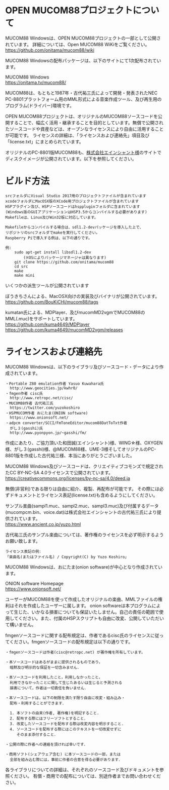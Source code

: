 
# OPEN MUCOM88プロジェクトについて

MUCOM88 Windowsは、OPEN MUCOM88プロジェクトの一部として公開されています。
詳細については、Open MUCOM88 WiKiをご覧ください。<br>
https://github.com/onitama/mucom88/wiki

MUCOM88 Windowsの配布パッケージは、以下のサイトにて1次配布されています。

MUCOM88 Windows<br>
https://onitama.tv/mucom88/

MUCOM88は、もともと1987年・古代祐三氏によって開発・発表されたNEC PC-8801プラットフォーム用のMML形式による音楽作成ツール、及び再生用のプログラム(ドライバー)環境です。

OPEN MUCOM88プロジェクトは、オリジナルのMUCOM88ソースコードを公開することで、幅広く活用・継承することを目的としています。無償で公開されたソースコードや資産などは、オープンなライセンスにより自由に活用することが可能です。
ライセンスの詳細は、「ライセンスおよび連絡先」項目及び「license.txt」にまとめられています。

オリジナルのPC-8801版MUCOM88も、[株式会社エインシャント様](https://www.ancient.co.jp/~mucom88/)のサイトでディスクイメージが公開されています。以下を参照してください。


# ビルド方法

	srcフォルダにVisual Studio 2017用のプロジェクトファイルが含まれています
	xcodeフォルダにMacOSX版のXCode用プロジェクトファイルが含まれています
	HSPプラグイン及び、HSPソースコードはhsppluginフォルダに含まれています
	(Windows版のGUIアプリケーションはHSP3.5からコンパイルする必要があります)
	Makefileは、Linux及びWin32版に対応しています。

	Makefileからコンパイルする場合は、sdl1.2-devパッケージを導入した上で、
	リポジトリのsrcフォルダでmakeを実行してください。
	Raspberry Piで導入する例は、以下の通りです。

	例:
		sudo apt-get install libsdl1.2-dev
			(※OSによりパッケージマネージャは異なります)
		git clone https://github.com/onitama/mucom88
		cd src
		make
		make mini
いくつかの派生ツールが公開されています

ぼうきちさんによる、MacOSX向けの実装及びバイナリが公開されています。<br>
https://github.com/BouKiCHi/mucom88/tags

kumatan氏による、MDPlayer、及びmucomMD2vgmでMUCOM88のMML(.muc)をサポートしています。<br>
https://github.com/kuma4649/MDPlayer<br>
https://github.com/kuma4649/mucomMD2vgm/releases


# ライセンスおよび連絡先

MUCOM88 Windowsは、以下のライブラリ及びソースコード・データにより作成されています。

	・Portable Z80 emulation作者 Yasuo Kuwahara氏
	  http://www.geocities.jp/kwhr0/
	・fmgen作者 cisc氏
	  http://www.retropc.net/cisc/
	・MUCOM88作者 古代祐三氏
	  https://twitter.com/yuzokoshiro
	・HSPMUCOM作者 おにたま(ONION software)
	  https://www.onionsoft.net/
	・adpcm converter/SCCI/FmToneEditor/mucom88DatToTxt作者
	  がし３(gasshi)氏
	  http://www.pyonpyon.jp/~gasshi/fm/

作成にあたり、ご協力頂いた和田誠(エインシャント)様、WING☆様、OXYGEN様、がし３(gasshi)様、@MUCOM88様、UME-3様そしてオリジナルのPC-8801版を作成した古代祐三様、本当にありがとうございました。

MUCOM88 Windows及びソースコードは、クリエイティブコモンズで規定されたCC BY-NC-SA 4.0ライセンスで公開されています。<br>
https://creativecommons.org/licenses/by-nc-sa/4.0/deed.ja

無償(非営利)である限りは自由に紹介、複製、再配布が可能です。
その際には必ずドキュメントとライセンス表記(license.txt)も含めるようにしてください。

サンプル楽曲(sampl1.muc、sampl2.muc、sampl3.muc)及び付属するデータ(mucompcm.bin、voice.dat)は株式会社エインシャントの古代祐三氏により提供されています。<br>
https://www.ancient.co.jp/yuzo.html

古代祐三氏のサンプル楽曲については、著作権のライセンスを必ず明示するようお願い致します。

	ライセンス表記の例:
	「楽曲名(またはファイル名) / Copyright(C) by Yuzo Koshiro」


MUCOM88 Windowsは、おにたま(onion software)が中心となり作成されています。

ONION software Homepage<br>
https://www.onionsoft.net/

ユーザーがMUCOM88を使って作成したオリジナルの楽曲、MMLファイルの権利はそれを作成したユーザーに属します。
onion softwareは本プログラムによって生じた、いかなる損害についても保証いたしません。自己の責任の範囲で使用してください。また、付属のHSPスクリプトも自由に改変、公開していただいて構いません。


fmgenソースコードに関する配布規定は、作者であるcisc氏のライセンスに従ってください。fmgenソースコードの配布規定は以下の通りです。

	・fmgenソースコードは作者(cisc@retropc.net) が著作権を所有しています。

	・本ソースコードはあるがままに提供されるものであり，
	  暗黙及び明示的な保証を一切含みません．

	・本ソースコードを利用したこと，利用しなかったこと，
	  利用できなかったことに関して生じたあるいは生じると予測される
	  損害について，作者は一切責任を負いません．

	・本ソースコードは，以下の制限を満たす限り自由に改変・組み込み・
	  配布・利用することができます．

	  1. 本ソフトの由来(作者, 著作権)を明記すること.
	  2. 配布する際にはフリーソフトとすること．
	  3. 改変したソースコードを配布する際は改変内容を明示すること.
	  4. ソースコードを配布する際にはこのテキストを一切改変せずに
	     そのまま添付すること．

	・公開の際に作者への連絡を頂ければ幸いです．

	・商用ソフト(シェアウェア含む) に本ソースコードの一部，または
	  全部を組み込む際には，事前に作者の合意を得る必要があります．

各ライブラリについての詳細は、それぞれのソースコード及びドキュメントを参照ください。
有償・商用での配布については、別途作者までお問い合わせください。


